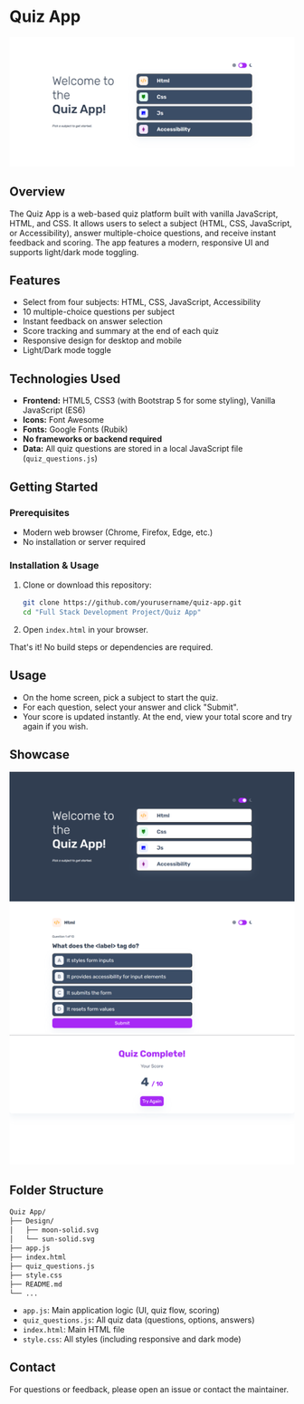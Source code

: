 # Quiz App

<!-- Project Banner -->
![Home Page](Images/Home%20Page.png)

## Overview

The Quiz App is a web-based quiz platform built with vanilla JavaScript, HTML, and CSS. It allows users to select a subject (HTML, CSS, JavaScript, or Accessibility), answer multiple-choice questions, and receive instant feedback and scoring. The app features a modern, responsive UI and supports light/dark mode toggling.

## Features

- Select from four subjects: HTML, CSS, JavaScript, Accessibility
- 10 multiple-choice questions per subject
- Instant feedback on answer selection
- Score tracking and summary at the end of each quiz
- Responsive design for desktop and mobile
- Light/Dark mode toggle

## Technologies Used

- **Frontend:** HTML5, CSS3 (with Bootstrap 5 for some styling), Vanilla JavaScript (ES6)
- **Icons:** Font Awesome
- **Fonts:** Google Fonts (Rubik)
- **No frameworks or backend required**
- **Data:** All quiz questions are stored in a local JavaScript file (`quiz_questions.js`)

## Getting Started

### Prerequisites

- Modern web browser (Chrome, Firefox, Edge, etc.)
- No installation or server required

### Installation & Usage

1. Clone or download this repository:
   ```bash
   git clone https://github.com/yourusername/quiz-app.git
   cd "Full Stack Development Project/Quiz App"
   ```

2. Open `index.html` in your browser.

That's it! No build steps or dependencies are required.

## Usage

- On the home screen, pick a subject to start the quiz.
- For each question, select your answer and click "Submit".
- Your score is updated instantly. At the end, view your total score and try again if you wish.

## Showcase

<!-- App UI Showcase -->
![Dark Mode](Images/Dark%20Mode.png)
![Question Page](Images/Question%20Page.png)
![Score Page](Images/Score%20Page.png)


## Folder Structure

```
Quiz App/
├── Design/
│   ├── moon-solid.svg
│   └── sun-solid.svg
├── app.js
├── index.html
├── quiz_questions.js
├── style.css
├── README.md
└── ...
```

- `app.js`: Main application logic (UI, quiz flow, scoring)
- `quiz_questions.js`: All quiz data (questions, options, answers)
- `index.html`: Main HTML file
- `style.css`: All styles (including responsive and dark mode)

## Contact

For questions or feedback, please open an issue or contact the maintainer.
